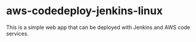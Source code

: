 # aws-codedeploy-jenkins-linux 
This is a simple web app that can be deployed with Jenkins and AWS code services.
